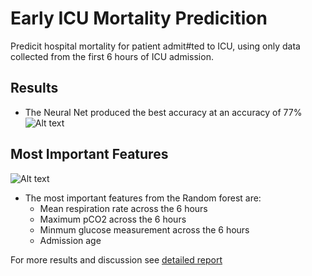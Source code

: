 # Early ICU Mortality Predicition #
Predicit hospital mortality for patient admit#ted to ICU, using only data collected from the first 6 hours of ICU admission.

## Results ##
- The Neural Net produced the best accuracy at an accuracy of 77%
![Alt text](/report_and_results/Model_results.jpg?raw=true "Various Model Results")

## Most Important Features ##
![Alt text](/report_and_results/feature_importance.jpg?raw=true "Feature Importance as Identified by RF")
- The most important features from the Random forest are:
  - Mean respiration rate across the 6 hours
  - Maximum pCO2 across the 6 hours
  - Minmum glucose measurement across the 6 hours
  - Admission age

For more results and discussion see [detailed report](/report_and_results/report.pdf "see detailed report")
